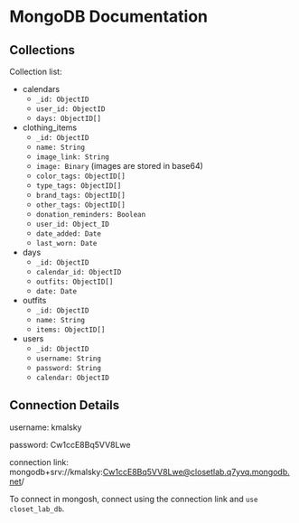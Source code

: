 # MongoDB Documentation

## Collections
Collection list:
* calendars
    * `_id: ObjectID`
    * `user_id: ObjectID`
    * `days: ObjectID[]`
* clothing_items
    * `_id: ObjectID`
    * `name: String`
    * `image_link: String`
    * `image: Binary` (images are stored in base64)
    * `color_tags: ObjectID[]`
    * `type_tags: ObjectID[]`
    * `brand_tags: ObjectID[]`
    * `other_tags: ObjectID[]`
    * `donation_reminders: Boolean`
    * `user_id: Object_ID`
    * `date_added: Date`
    * `last_worn: Date`
* days
    * `_id: ObjectID`
    * `calendar_id: ObjectID`
    * `outfits: ObjectID[]`
    * `date: Date`
* outfits
    * `_id: ObjectID`
    * `name: String`
    * `items: ObjectID[]`
* users
    * `_id: ObjectID`
    * `username: String`
    * `password: String`
    * `calendar: ObjectID`

## Connection Details
username: kmalsky

password: Cw1ccE8Bq5VV8Lwe

connection link: mongodb+srv://kmalsky:Cw1ccE8Bq5VV8Lwe@closetlab.q7yvq.mongodb.net/

To connect in mongosh, connect using the connection link and `use closet_lab_db`.